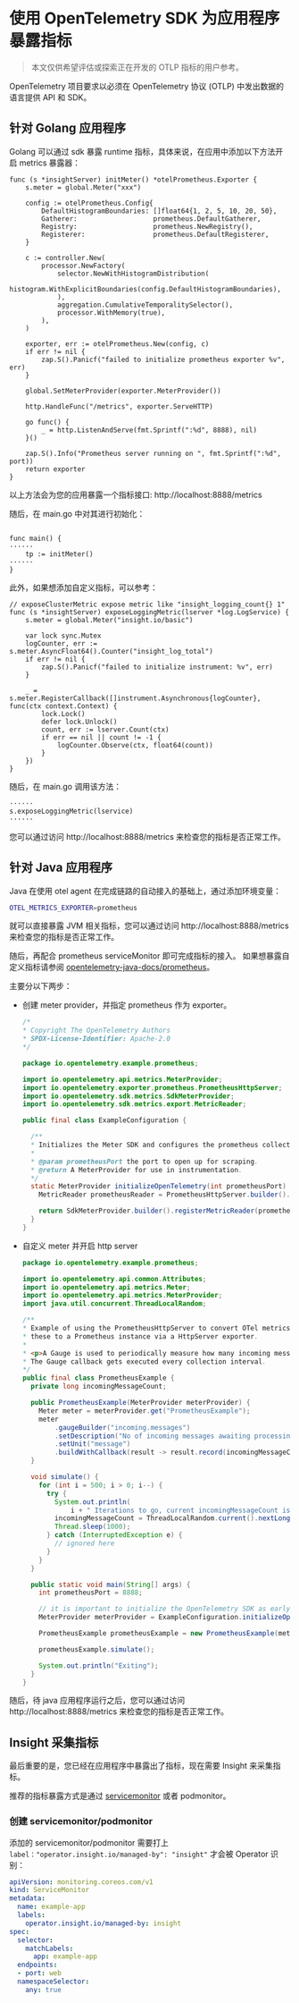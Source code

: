 # 使用 OpenTelemetry SDK 为应用程序暴露指标

> 本文仅供希望评估或探索正在开发的 OTLP 指标的用户参考。

OpenTelemetry 项目要求以必须在 OpenTelemetry 协议 (OTLP) 中发出数据的语言提供 API 和 SDK。

## 针对 Golang 应用程序

Golang 可以通过 sdk 暴露 runtime 指标，具体来说，在应用中添加以下方法开启 metrics 暴露器：

```golang
func (s *insightServer) initMeter() *otelPrometheus.Exporter {
    s.meter = global.Meter("xxx")

    config := otelPrometheus.Config{
        DefaultHistogramBoundaries: []float64{1, 2, 5, 10, 20, 50},
        Gatherer:                   prometheus.DefaultGatherer,
        Registry:                   prometheus.NewRegistry(),
        Registerer:                 prometheus.DefaultRegisterer,
    }

    c := controller.New(
        processor.NewFactory(
            selector.NewWithHistogramDistribution(
                histogram.WithExplicitBoundaries(config.DefaultHistogramBoundaries),
            ),
            aggregation.CumulativeTemporalitySelector(),
            processor.WithMemory(true),
        ),
    )

    exporter, err := otelPrometheus.New(config, c)
    if err != nil {
        zap.S().Panicf("failed to initialize prometheus exporter %v", err)
    }

    global.SetMeterProvider(exporter.MeterProvider())

    http.HandleFunc("/metrics", exporter.ServeHTTP)

    go func() {
        _ = http.ListenAndServe(fmt.Sprintf(":%d", 8888), nil)
    }()

    zap.S().Info("Prometheus server running on ", fmt.Sprintf(":%d", port))
    return exporter
}
```

以上方法会为您的应用暴露一个指标接口: http://localhost:8888/metrics

随后，在 main.go 中对其进行初始化：

```golang

func main() {
······
    tp := initMeter()
······
}
```

此外，如果想添加自定义指标，可以参考：

```golang
// exposeClusterMetric expose metric like "insight_logging_count{} 1"
func (s *insightServer) exposeLoggingMetric(lserver *log.LogService) {
    s.meter = global.Meter("insight.io/basic")
 
    var lock sync.Mutex
    logCounter, err := s.meter.AsyncFloat64().Counter("insight_log_total")
    if err != nil {
        zap.S().Panicf("failed to initialize instrument: %v", err)
    }
 
    _ = s.meter.RegisterCallback([]instrument.Asynchronous{logCounter}, func(ctx context.Context) {
        lock.Lock()
        defer lock.Unlock()
        count, err := lserver.Count(ctx)
        if err == nil || count != -1 {
            logCounter.Observe(ctx, float64(count))
        }
    })
}
```

随后，在 main.go 调用该方法：

```golang
······
s.exposeLoggingMetric(lservice)
······
```

您可以通过访问 http://localhost:8888/metrics 来检查您的指标是否正常工作。

## 针对 Java 应用程序

Java 在使用 otel agent 在完成链路的自动接入的基础上，通过添加环境变量：

```bash
OTEL_METRICS_EXPORTER=prometheus
```

就可以直接暴露 JVM 相关指标，您可以通过访问 http://localhost:8888/metrics 来检查您的指标是否正常工作。

随后，再配合 prometheus serviceMonitor 即可完成指标的接入。
如果想暴露自定义指标请参阅 [opentelemetry-java-docs/prometheus](https://github.com/open-telemetry/opentelemetry-java-docs/blob/main/prometheus/README.md)。

主要分以下两步：

- 创建 meter provider，并指定 prometheus 作为 exporter。

    ```java
    /*
    * Copyright The OpenTelemetry Authors
    * SPDX-License-Identifier: Apache-2.0
    */
    
    package io.opentelemetry.example.prometheus;
    
    import io.opentelemetry.api.metrics.MeterProvider;
    import io.opentelemetry.exporter.prometheus.PrometheusHttpServer;
    import io.opentelemetry.sdk.metrics.SdkMeterProvider;
    import io.opentelemetry.sdk.metrics.export.MetricReader;
    
    public final class ExampleConfiguration {
    
      /**
      * Initializes the Meter SDK and configures the prometheus collector with all default settings.
      *
      * @param prometheusPort the port to open up for scraping.
      * @return A MeterProvider for use in instrumentation.
      */
      static MeterProvider initializeOpenTelemetry(int prometheusPort) {
        MetricReader prometheusReader = PrometheusHttpServer.builder().setPort(prometheusPort).build();
    
        return SdkMeterProvider.builder().registerMetricReader(prometheusReader).build();
      }
    }

    ```

- 自定义 meter 并开启 http server

    ```java
    package io.opentelemetry.example.prometheus;
    
    import io.opentelemetry.api.common.Attributes;
    import io.opentelemetry.api.metrics.Meter;
    import io.opentelemetry.api.metrics.MeterProvider;
    import java.util.concurrent.ThreadLocalRandom;
    
    /**
    * Example of using the PrometheusHttpServer to convert OTel metrics to Prometheus format and expose
    * these to a Prometheus instance via a HttpServer exporter.
    *
    * <p>A Gauge is used to periodically measure how many incoming messages are awaiting processing.
    * The Gauge callback gets executed every collection interval.
    */
    public final class PrometheusExample {
      private long incomingMessageCount;
    
      public PrometheusExample(MeterProvider meterProvider) {
        Meter meter = meterProvider.get("PrometheusExample");
        meter
            .gaugeBuilder("incoming.messages")
            .setDescription("No of incoming messages awaiting processing")
            .setUnit("message")
            .buildWithCallback(result -> result.record(incomingMessageCount, Attributes.empty()));
      }
    
      void simulate() {
        for (int i = 500; i > 0; i--) {
          try {
            System.out.println(
                i + " Iterations to go, current incomingMessageCount is:  " + incomingMessageCount);
            incomingMessageCount = ThreadLocalRandom.current().nextLong(100);
            Thread.sleep(1000);
          } catch (InterruptedException e) {
            // ignored here
          }
        }
      }
    
      public static void main(String[] args) {
        int prometheusPort = 8888;
    
        // it is important to initialize the OpenTelemetry SDK as early as possible in your process.
        MeterProvider meterProvider = ExampleConfiguration.initializeOpenTelemetry(prometheusPort);
    
        PrometheusExample prometheusExample = new PrometheusExample(meterProvider);
    
        prometheusExample.simulate();
    
        System.out.println("Exiting");
      }
    }
    ```

随后，待 java 应用程序运行之后，您可以通过访问 http://localhost:8888/metrics 来检查您的指标是否正常工作。

## Insight 采集指标

最后重要的是，您已经在应用程序中暴露出了指标，现在需要 Insight 来采集指标。

推荐的指标暴露方式是通过 [servicemonitor](https://github.com/prometheus-operator/prometheus-operator/blob/501d079e3d3769b94dca6684cf155034e468829a/Documentation/design.md#servicemonitor) 或者 podmonitor。

### 创建 servicemonitor/podmonitor

添加的 servicemonitor/podmonitor 需要打上 `label："operator.insight.io/managed-by": "insight"` 才会被 Operator 识别：

```yaml
apiVersion: monitoring.coreos.com/v1
kind: ServiceMonitor
metadata:
  name: example-app
  labels:
    operator.insight.io/managed-by: insight
spec:
  selector:
    matchLabels:
      app: example-app
  endpoints:
  - port: web
  namespaceSelector:
    any: true
```
